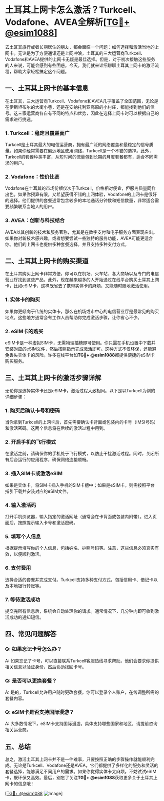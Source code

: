 # 土耳其上网卡怎么激活？Turkcell、Vodafone、AVEA全解析[[TG💪+ @esim1088](https://t.me/s/esim1088)]

去土耳其旅行或者长期居住的朋友，都会面临一个问题：如何选择和激活当地的上网卡。无论是为了方便通讯还是上网冲浪，土耳其的三大运营商Turkcell、Vodafone和AVEA提供的上网卡无疑是最佳选择。但是，对于初次接触这些服务的人来说，可能会感到有些困惑。今天，我们就来详细聊聊土耳其上网卡的激活流程，帮助大家轻松搞定这个问题。

## 一、土耳其上网卡的基本信息

在土耳其，三大运营商Turkcell、Vodafone和AVEA几乎覆盖了全国范围，无论是在伊斯坦布尔的大街小巷，还是在安纳托利亚高原的小村庄，都能找到他们的信号。这三家运营商各自有不同的特点和优势，因此在选择上网卡时可以根据自己的需求进行挑选。

### 1. Turkcell：稳定且覆盖面广
Turkcell是土耳其最大的电信运营商，拥有最广泛的网络覆盖和最稳定的信号质量。如果你经常需要在偏远地区使用网络，Turkcell是一个不错的选择。此外，Turkcell的套餐种类丰富，从短时间的流量包到长期的月度套餐都有，适合不同需求的用户。

### 2. Vodafone：性价比高
Vodafone在土耳其的市场份额仅次于Turkcell，价格相对便宜，但服务质量同样出色。如果你预算有限，又希望获得不错的上网体验，Vodafone的上网卡是很好的选择。他们提供的套餐通常包含较多的本地通话分钟数和短信数量，非常适合需要频繁联系当地人的用户。

### 3. AVEA：创新与科技结合
AVEA以其创新的技术和服务著称，尤其是在数字支付和电子服务方面表现突出。如果你对新技术感兴趣，或者想要尝试一些独特的服务功能，AVEA可能更适合你。他们的上网卡也提供多种套餐选择，并且支持多种支付方式。

## 二、土耳其上网卡的购买渠道

在土耳其购买上网卡非常方便，你可以在机场、火车站、各大商场以及专门的电信营业厅找到这些产品。此外，现在越来越多的人开始通过在线平台购买土耳其上网卡，比如eSIM卡，这样既省去了携带实体卡的麻烦，又能随时随地激活使用。

### 1. 实体卡的购买
如果你更倾向于传统的实体卡，那么在机场或市中心的电信营业厅是最常见的购买地点。这些地方通常会有工作人员帮助你完成激活步骤，让你省心不少。

### 2. eSIM卡的购买
eSIM卡是一种虚拟SIM卡，无需物理插槽即可使用。你只需在手机设置中下载并安装对应的eSIM文件，然后按照指示完成激活即可。这种方式不仅环保，还能避免丢失实体卡的风险。许多在线平台如**TG💪+ @esim1088**都提供便捷的eSIM卡购买服务。

## 三、土耳其上网卡的激活步骤详解

无论你是选择实体卡还是eSIM卡，激活过程大致相同。以下是以Turkcell为例的详细步骤：

### 1. 购买后确认卡号和密码
当你拿到Turkcell的上网卡后，首先需要确认卡背面或包装内的卡号（IMSI号码）和激活密码。这两个信息将在后续的激活过程中用到。

### 2. 开启手机的飞行模式
在激活之前，请确保你的手机处于飞行模式，以防止干扰激活过程。同时，关闭所有后台运行的应用程序，确保网络连接顺畅。

### 3. 插入SIM卡或激活eSIM
如果是实体卡，将SIM卡插入手机的SIM卡槽中；如果是eSIM卡，则需按照平台指引下载并安装对应的eSIM文件。

### 4. 输入激活码
打开手机浏览器，输入指定的激活网址（通常会在卡背面或包装内附带）。进入页面后，按照提示输入卡号和激活密码。

### 5. 填写个人信息
根据提示填写你的个人信息，包括姓名、护照号码等。注意，这些信息必须真实有效，以便顺利激活。

### 6. 支付费用
选择合适的套餐并完成支付。Turkcell支持多种支付方式，包括信用卡、借记卡以及本地银行转账等。

### 7. 等待激活成功
提交完所有信息后，系统会自动处理你的请求。通常情况下，几分钟内即可收到激活成功的通知短信。

## 四、常见问题解答

### Q: 如果忘记卡号怎么办？
A: 如果忘记了卡号，可以直接联系Turkcell客服热线寻求帮助。他们会要求你提供相关信息以验证身份，然后协助找回卡号。

### Q: 是否可以更换套餐？
A: 是的，Turkcell允许用户随时更改套餐。你可以登录个人账户，在线调整所需的套餐内容。

### Q: eSIM卡是否支持国际漫游？
A: 大多数情况下，eSIM卡支持国际漫游。具体支持哪些国家和地区，请提前咨询相关运营商。

## 五、总结

总之，激活土耳其上网卡并不是一件难事，只要按照正确的步骤操作就能顺利完成。无论是Turkcell、Vodafone还是AVEA，它们都提供了多样化的服务和灵活的套餐选择，能够满足不同用户的需求。如果你觉得实体卡太麻烦，不妨试试eSIM卡，既环保又高效。最后，别忘了关注**TG💪+ @esim1088**获取更多关于土耳其上网卡的信息哦！

[[TG💪+ @esim1088](https://t.me/s/esim1088) ![Image](https://i.postimg.cc/4NQfJmqS/Snipaste-2025-05-13-00-14-12.png)]